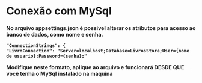 <h1>
  Conexão com MySql
</h1>

<h4>
  No arquivo appsettings.json é possível alterar os atributos para acesso ao banco de dados, como nome e senha.
  
    "ConnectionStrings": {
    "LivroConnection": "Server=localhost;Database=LivrosStore;User={nome de usuario};Password={senha};"
  

  Modifique neste formato, aplique ao arquivo e funcionará DESDE QUE você tenha o MySql instalado na máquina
</h4>
